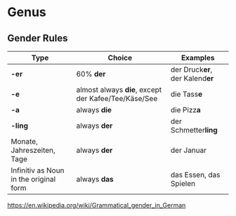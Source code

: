 # Genus

## Gender Rules


| Type                                   | Choice                                               | Examples                          |
| -------------------------------------- | ---------------------------------------------------- | --------------------------------- |
| **-er**                                | 60% **der**                                          | der Druck**er**, der Kalend**er** |
| **-e**                                 | almost always **die**, except der Kafee/Tee/Käse/See | die Tass**e**                     |
| **-a**                                 | always **die**                                       | die Pizz**a**                     |
| **-ling**                              | always **der**                                       | der Schmetter**ling**             |
| Monate, Jahreszeiten, Tage             | always **der**                                       | der Januar                        |
| Infinitiv as Noun in the original form | always **das**                                       | das Essen, das Spielen            |

https://en.wikipedia.org/wiki/Grammatical_gender_in_German
